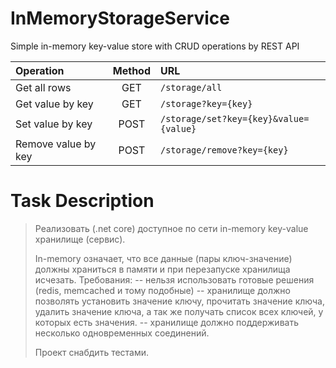 # InMemoryStorageService
Simple in-memory key-value store with CRUD operations by REST API
 
|       Operation         |  Method  |                URL                     |
|:------------------------|:--------:|:---------------------------------------|
|   Get all rows          |  GET     | `/storage/all`                         | 
|   Get value by key      |  GET     | `/storage?key={key}`                   |  
|   Set value by key      |  POST    | `/storage/set?key={key}&value={value}` |  
|   Remove value by key   |  POST    | `/storage/remove?key={key}`            |


# Task Description

> Реализовать (.net core) доступное по сети in-memory key-value хранилище (сервис).
>
> In-memory означает, что все данные (пары ключ-значение) должны храниться в памяти и при перезапуске хранилища исчезать.
> Требования:
> -- нельзя использовать готовые решения (redis, memcached и тому подобные)
> -- хранилище должно позволять установить значение ключу, прочитать значение ключа, удалить значение ключа, а так же получать список всех ключей, у которых есть значения.
> -- хранилище должно поддерживать несколько одновременных соединений.
>
> Проект снабдить тестами.
